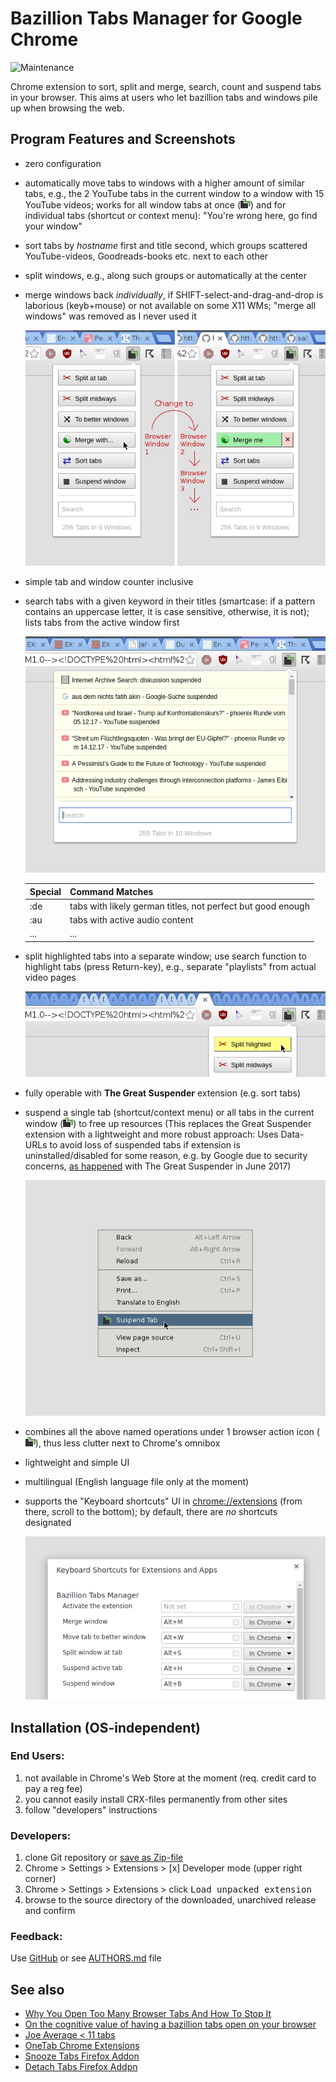 # Bazillion Tabs Manager for Google Chrome

![Maintenance](https://img.shields.io/maintenance/yes/2018.svg)


Chrome extension to sort, split and merge, search, count and suspend tabs in your browser.
This aims at users who let bazillion tabs and windows pile up when browsing the web.


## Program Features and Screenshots

- zero configuration
- automatically move tabs to windows with a higher amount of similar tabs, e.g., 
  the 2 YouTube tabs in the current window to a window with 15 YouTube videos; 
  works for all window tabs at once (![Alt text](image/icon16.png?raw=true "Browser Action Icon"))
  and for individual tabs (shortcut or context menu): "You're wrong here, go find your window"
- sort tabs by _hostname_ first and title second, which groups scattered YouTube-videos, 
  Goodreads-books etc. next to each other 
- split windows, e.g., along such groups or automatically at the center
- merge windows back _individually_, if SHIFT-select-and-drag-and-drop is laborious (keyb+mouse) 
  or not available on some X11 WMs; "merge all windows" was removed as I never used it
	
	![Screenshot](image/popup-merge-session.png?raw=true "Screenshot")

- simple tab and window counter inclusive
- search tabs with a given keyword in their titles (smartcase: if a pattern contains an uppercase letter, 
  it is case sensitive, otherwise, it is not); lists tabs from the active window first
	
	![Screenshot](image/popup-search.png?raw=true "Screenshot")
	
	| Special | Command Matches                                             |
	|---------|-------------------------------------------------------------|
	| :de     | tabs with likely german titles, not perfect but good enough |
	| :au     | tabs with active audio content                              |
	| ...     | ...                                                         |

- split highlighted tabs into a separate window; use search function to highlight tabs (press Return-key),
  e.g., separate "playlists" from actual video pages
	
	![Screenshot](image/popup-split-hilighted.png?raw=true "Screenshot")
	
- fully operable with __The Great Suspender__ extension (e.g. sort tabs)
- suspend a single tab (shortcut/context menu) or all tabs in the current window (![Alt text](image/icon16.png?raw=true "Browser Action Icon")) 
  to free up resources (This replaces the Great Suspender extension with a
  lightweight and more robust approach: Uses Data-URLs to avoid loss of suspended
  tabs if extension is uninstalled/disabled for some reason, e.g. by Google due
  to security concerns, [as happened](https://twitter.com/greatsuspender/status/872209499062403076) 
  with The Great Suspender in June 2017)
	
	![Screenshot](image/page-context-menu.png?raw=true "Screenshot with the page context menu")

- combines all the above named operations under 1 browser action icon 
  (![Alt text](image/icon16.png?raw=true "Browser Action Icon")), thus
  less clutter next to Chrome's omnibox
- lightweight and simple UI
- multilingual (English language file only at the moment)
- supports the "Keyboard shortcuts" UI in [chrome://extensions](chrome://extensions) 
  (from there, scroll to the bottom); by default, there are _no_ shortcuts designated
	
	![Screenshot](image/keyboard-shortcuts.png?raw=true "Screenshot with exemplary shortcuts")



## Installation (OS-independent)

### End Users:

1. not available in Chrome's Web Store at the moment (req. credit card to pay a reg fee)
2. you cannot easily install CRX-files permanently from other sites
3. follow "developers" instructions

### Developers:

1. clone Git repository or [save as Zip-file](https://github.com/andre-st/chrome-tabmanager/archive/master.zip)
2. Chrome > Settings > Extensions > [x] Developer mode (upper right corner)
3. Chrome > Settings > Extensions > click <kbd>Load unpacked extension</kbd> 
4. browse to the source directory of the downloaded, unarchived release and confirm

### Feedback:

Use [GitHub](https://github.com/andre-st/chrome-tabmanager/issues) or see [AUTHORS.md](AUTHORS.md) file



## See also

- [Why You Open Too Many Browser Tabs And How To Stop It](http://blog.trello.com/too-many-browser-tabs)
- [On the cognitive value of having a bazillion tabs open on your browser](http://clivethompson.net/2016/09/27/on-the-cognitive-value-of-having-a-bazillion-tabs-open-on-your-browser/)
- [Joe Average < 11 tabs](http://www.slate.com/articles/life/the_hive/2010/12/open_this_story_in_a_new_tab.html)
- [OneTab Chrome Extensions](https://chrome.google.com/webstore/detail/onetab/chphlpgkkbolifaimnlloiipkdnihall)
- [Snooze Tabs Firefox Addon](https://addons.mozilla.org/en-US/firefox/addon/snoozetabs/)
- [Detach Tabs Firefox Addpn](https://addons.mozilla.org/en-US/firefox/addon/detach-tabs/)

